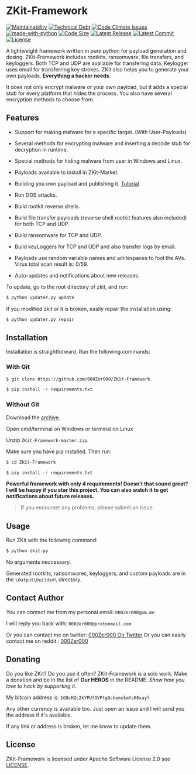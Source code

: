 # ZKit-Framework 
[![Maintainability](https://api.codeclimate.com/v1/badges/00ca04339de7350a9f1f/maintainability)](https://codeclimate.com/github/000Zer000/ZKit-Framework/maintainability) [![Technical Debt](https://img.shields.io/codeclimate/tech-debt/000Zer000/ZKit-Framework)](https://codeclimate.com/github/000Zer000/ZKit-Framework/) [![Code Climate Issues](https://codeclimate.com/github/000Zer000/ZKit-Framework/badges/issue_count.svg)](https://codeclimate.com/github/000Zer000/ZKit-Framework) [![made-with-python](https://img.shields.io/badge/Made%20with-Python-1f425f.svg)](https://www.python.org/)  [![Code Size](https://img.shields.io/github/languages/code-size/000Zer000/ZKit-Framework)](https://github.com/000Zer000/ZKit-Framework) [![Latest Release](https://img.shields.io/github/v/release/000Zer000/ZKit-Framework?label=Latest%20Release)](https://github.com/000Zer000/ZKit-Framework/releases/latest) [![Latest Commit](https://img.shields.io/github/last-commit/000Zer000/ZKit-Framework?label=Latest%20commit)](https://github.com/000Zer000/ZKit-Framework/commits/master) [![License](https://img.shields.io/github/license/000Zer000/ZKit-Framework)](https://github.com/000Zer000/ZKit-Framework/blob/LICENSE) 

A lightweight framework written in pure python for payload generation and dosing. ZKit-Framework includes rootkits, ransomware, file transfers, and keyloggers. Both TCP and UDP are available for transfering data. Keylogger uses email for transferring key strokes.
ZKit also helps you to generate your own payloads. **Everything a hacker needs.**

It does not only encrypt malware or your own payload, but it adds a special stub for every platform that hides the process. You also have several encryption methods to choose from.

## Features

- Support for making malware for a specific target. (With User-Payloads)

- Several methods for encrypting malware and inserting a decode stub for decryption in runtime.

- Special methods for hiding malware from user in Windows and Linux.

- Payloads available to install in ZKit-Market.

- Building you own payload and publishing it. [Tutorial](https://github.com/000Zer000/ZKit-Framework/wiki/Creating-My-Own-Payload)

- Run DOS attacks.

- Build rootkit reverse shells.

- Build file transfer payloads (reverse shell rootkit features also included) for both TCP and UDP.

- Build ransomware for TCP and UDP.

- Build keyLoggers for TCP and UDP and also transfer logs by email.

- Payloads use random variable names and whitespaces to fool the AVs. Virus total scan result is: 0/59.

- Auto-updates and notifications about new releases.

To update, go to the root directory of zkit, and run: 
```bash
$ python updater.py update
```
If you modified zkit or it is broken, easily repair the installation using:
```bash
$ python updater.py repair
```

## Installation

Installation is straightforward. Run the following commands:

### With Git

```bash
$ git clone https://github.com/000Zer000/ZKit-Framework

$ pip install -r requirements.txt
```

### Without Git

Download the [archive](https://github.com/000Zer000/ZKit-Framework/archive/master.zip).

Open cmd/terminal on Windows or terminal on Linux

Unzip `ZKit-Framework-master.zip`.

Make sure you have pip installed. Then run:
```bash
$ cd ZKit-Framework

$ pip install -r requirements.txt
```

**Powerful framework with only 4 requirements! Doesn't that sound great? I will be happy if you star this project. You can also watch it to get notifications about future releases.** 

> If you encounter any problems, please submit an issue.

## Usage

Run ZKit with the following command: 
```bash
$ python zkit.py
```
No arguments neccessary.

Generated rootkits, ransomwares, keyloggers, and custom payloads are in the `\Output\builded\` directory.

## Contact Author

You can contact me from my personal email: `000Zer000@pm.me`

I will reply you back with: `000Zer000@protonmail.com`

Or you can contact me on twitter: [000Zer000 On Twitter](https://twitter.com/__000Zer000__) Or you can easily contact me on reddit : [000Zer000](https://reddit.com/u/0Zer0reZ0)

## Donating
Do you like ZKit? Do you use it often? ZKit-Framework is a solo work. Make a donation and be in the list of **Our HEROS** in the README. _Show how you love to hack by supporting it._

My bitcoin address is: `1G8cHZc2kYPUfGVPtgGckemskmYcK6xayf`

Any other currency is available too. Just open an issue and I will send you the address if it's available.

If any link or address is broken, let me know to update them.

## License
ZKit-Framework is licensed under Apache Software License 2.0 see [LICENSE](https://github.com/000Zer000/ZKit-Framework/blob/master/LICENSE).

